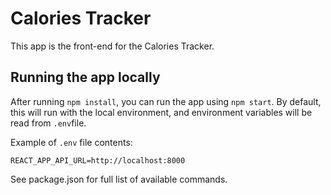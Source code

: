 # Calories Tracker

This app is the front-end for the Calories Tracker.

## Running the app locally

After running `npm install`, you can run the app using `npm start`. By default, this will run with the local environment, and environment variables will be read from `.env`file.

Example of `.env` file contents:
```
REACT_APP_API_URL=http://localhost:8000
```

See package.json for full list of available commands.